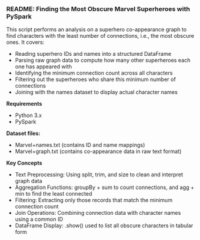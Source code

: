 ### README: Finding the Most Obscure Marvel Superheroes with PySpark



This script performs an analysis on a superhero co-appearance graph to find characters with the least number of connections, i.e., the most obscure ones. It covers:



* Reading superhero IDs and names into a structured DataFrame
* Parsing raw graph data to compute how many other superheroes each one has appeared with
* Identifying the minimum connection count across all characters
* Filtering out the superheroes who share this minimum number of connections
* Joining with the names dataset to display actual character names



**Requirements**



* Python 3.x
* PySpark



**Dataset files:**



* Marvel+names.txt (contains ID and name mappings)
* Marvel+graph.txt (contains co-appearance data in raw text format)



**Key Concepts**



* Text Preprocessing: Using split, trim, and size to clean and interpret graph data
* Aggregation Functions: groupBy + sum to count connections, and agg + min to find the least connected
* Filtering: Extracting only those records that match the minimum connection count
* Join Operations: Combining connection data with character names using a common ID
* DataFrame Display: .show() used to list all obscure characters in tabular form
